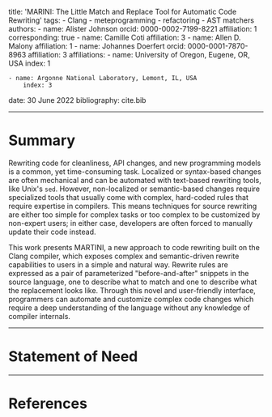 <!--
- authors and affiliations
- high level summary
- statement of need: illustrates research purpose and context in related work
- references
-->

title: 'MARINI: The Little Match and Replace Tool for Automatic Code Rewriting'
tags:
	- Clang
	- meteprogramming
	- refactoring
	- AST matchers
authors:
	- name: Alister Johnson
		orcid: 0000-0002-7199-8221
		affiliation: 1
		corresponding: true
	- name: Camille Coti
		affiliation: 3
	- name: Allen D. Malony
		affiliation: 1
	- name: Johannes Doerfert
		orcid: 0000-0001-7870-8963
		affiliation: 3
affiliations:
	- name: University of Oregon, Eugene, OR, USA
		index: 1
<!-- 	- name: Université du Québec à Montréal, Montréal, QC, Canada
		index: 2 -->
	- name: Argonne National Laboratory, Lemont, IL, USA
		index: 3
date: 30 June 2022
bibliography: cite.bib

---

# Summary

Rewriting code for cleanliness, API changes, and new programming models is a
common, yet time-consuming task. Localized or syntax-based changes are often
mechanical and can be automated with text-based rewriting tools, like Unix's
`sed`. However, non-localized or semantic-based changes require specialized
tools that usually come with complex, hard-coded rules that require expertise
in compilers. This means techniques for source rewriting are either too
simple for complex tasks or too complex to be customized by non-expert users;
in either case, developers are often forced to manually update their code
instead.

This work presents MARTINI, a new approach to code rewriting built on the
Clang compiler, which exposes complex and semantic-driven rewrite capabilities
to users in a simple and natural way. Rewrite rules are expressed as a pair
of parameterized "before-and-after" snippets in the source language, one
to describe what to match and one to describe what the replacement looks like.
Through this novel and user-friendly interface, programmers can automate
and customize complex code changes which require a deep understanding of
the language without any knowledge of compiler internals.

---

# Statement of Need

---

# References
